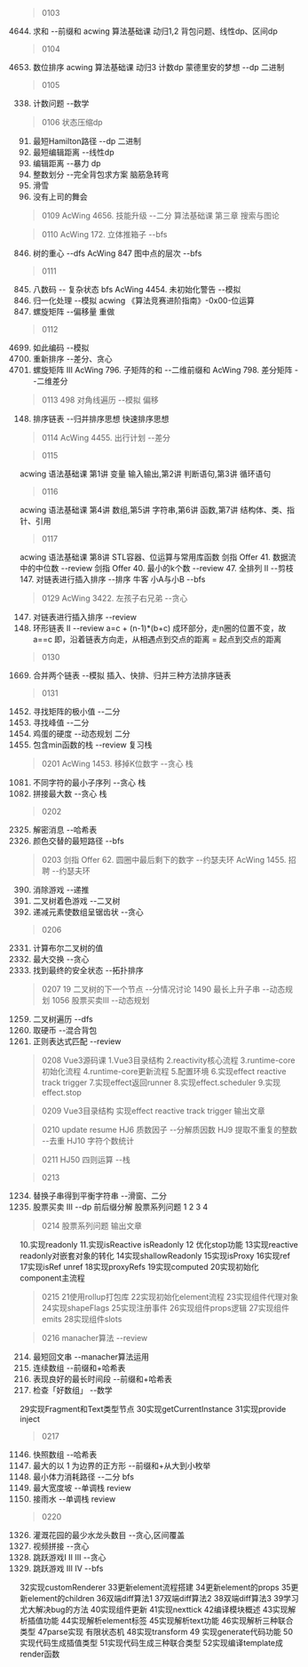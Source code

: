 

>0103
4644. 求和 --前缀和
acwing 算法基础课 动归1,2
背包问题、线性dp、区间dp

>0104
4653. 数位排序
acwing 算法基础课 动归3
计数dp
蒙德里安的梦想 --dp 二进制


>0105
338. 计数问题 --数学

>0106
状态压缩dp
91. 最短Hamilton路径 --dp 二进制
902. 最短编辑距离   --线性dp
899. 编辑距离  --暴力 dp
900. 整数划分 --完全背包求方案 脑筋急转弯
901. 滑雪
285. 没有上司的舞会


>0109
AcWing 4656. 技能升级 --二分
算法基础课 第三章 搜索与图论

>0110
AcWing 172. 立体推箱子 --bfs
846. 树的重心   --dfs
AcWing 847 图中点的层次  --bfs


>0111
845. 八数码 -- 复杂状态 bfs
AcWing 4454. 未初始化警告 --模拟
4509. 归一化处理 --模拟
acwing 《算法竞赛进阶指南》-0x00-位运算
54. 螺旋矩阵 --偏移量 重做



>0112
4699. 如此编码 --模拟
4655. 重新排序 --差分、贪心
885. 螺旋矩阵 III
AcWing 796. 子矩阵的和 --二维前缀和
AcWing 798. 差分矩阵 --二维差分

>0113
498 对角线遍历 --模拟 偏移
148. 排序链表 --归并排序思想 快速排序思想


>0114
AcWing 4455. 出行计划 --差分

>0115

acwing 语法基础课 第1讲 变量 输入输出,第2讲 判断语句,第3讲 循环语句

>0116

acwing 语法基础课 第4讲 数组,第5讲 字符串,第6讲 函数,第7讲 结构体、类、指针、引用

>0117

acwing 语法基础课 第8讲 STL容器、位运算与常用库函数
剑指 Offer 41. 数据流中的中位数 --review
剑指 Offer 40. 最小的k个数 --review
47. 全排列 II  --剪枝
147. 对链表进行插入排序  --排序
牛客 小A与小B --bfs


>0129
AcWing 3422. 左孩子右兄弟 --贪心
147. 对链表进行插入排序 --review
142. 环形链表 II --review 
a=c + (n-1)*(b+c) 成环部分，走n圈的位置不变，故a==c
即，沿着链表方向走，从相遇点到交点的距离 = 起点到交点的距离



>0130
1669. 合并两个链表 --模拟
插入、快排、归并三种方法排序链表

>0131
1452. 寻找矩阵的极小值  --二分
162. 寻找峰值  --二分
1048. 鸡蛋的硬度 --动态规划 二分
41. 包含min函数的栈 --review 复习栈

>0201
AcWing 1453. 移掉K位数字 --贪心 栈
1081. 不同字符的最小子序列  --贪心 栈
321. 拼接最大数  --贪心 栈

>0202
2325. 解密消息  --哈希表
1129. 颜色交替的最短路径 --bfs

>0203
剑指 Offer 62. 圆圈中最后剩下的数字  --约瑟夫环
AcWing 1455. 招聘  --约瑟夫环
390. 消除游戏  --递推
1145. 二叉树着色游戏 --二叉树
1144. 递减元素使数组呈锯齿状 --贪心


>0206
2331. 计算布尔二叉树的值 
670. 最大交换 --贪心
802. 找到最终的安全状态 --拓扑排序


>0207
19 二叉树的下一个节点 --分情况讨论
1490 最长上升子串  --动态规划
1056 股票买卖III  --动态规划
1259. 二叉树遍历  --dfs
1487. 取硬币 --混合背包
10. 正则表达式匹配 --review


>0208
Vue3源码课
1.Vue3目录结构 2.reactivity核心流程 3.runtime-core初始化流程
4.runtime-core更新流程  5.配置环境 6.实现effect reactive track trigger
7.实现effect返回runner  8.实现effect.scheduler 9.实现effect.stop



>0209
Vue3目录结构 实现effect reactive track trigger 输出文章




>0210
update resume
HJ6 质数因子 --分解质因数
HJ9 提取不重复的整数 --去重
HJ10 字符个数统计

>0211
HJ50 四则运算  --栈

>0213
1234. 替换子串得到平衡字符串 --滑窗、二分
1056. 股票买卖 III  --dp 前后缀分解
股票系列问题 1 2 3 4

>0214
股票系列问题  输出文章

10.实现readonly 11.实现isReactive isReadonly 12 优化stop功能 13实现reactive readonly对嵌套对象的转化
14实现shallowReadonly 15实现isProxy 16实现ref  17实现isRef unref 18实现proxyRefs
19实现computed 20实现初始化component主流程  


>0215
21使用rollup打包库 22实现初始化element流程
23实现组件代理对象 24实现shapeFlags 25实现注册事件  26实现组件props逻辑 27实现组件emits
28实现组件slots  

>0216
manacher算法 --review
214. 最短回文串 --manacher算法运用
525. 连续数组 --前缀和+哈希表
1124. 表现良好的最长时间段 --前缀和+哈希表
1250. 检查「好数组」 --数学

29实现Fragment和Text类型节点 30实现getCurrentInstance 31实现provide inject

>0217
1146. 快照数组  --哈希表
1139. 最大的以 1 为边界的正方形 --前缀和+从大到小枚举
1631. 最小体力消耗路径 --二分 bfs
962. 最大宽度坡 --单调栈 review
42. 接雨水 --单调栈 review



>0220
1326. 灌溉花园的最少水龙头数目 --贪心,区间覆盖
1024. 视频拼接   --贪心
55. 跳跃游戏I II III   --贪心
45. 跳跃游戏 III IV   --bfs


32实现customRenderer 33更新element流程搭建 34更新element的props 35更新element的children
36双端diff算法1 37双端diff算法2 38双端diff算法3 39学习尤大解决bug的方法 40实现组件更新
41实现nexttick 42编译模块概述  43实现解析插值功能  44实现解析element标签  45实现解析text功能
46实现解析三种联合类型 47parse实现 有限状态机  48实现transform  49 实现generate代码功能
50 实现代码生成插值类型 51实现代码生成三种联合类型  52实现编译template成render函数